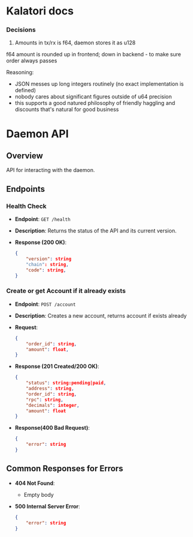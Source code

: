 # Kalatori docs


### Decisions
1. Amounts in tx/rx is f64, daemon stores it as u128

f64 amount is rounded up in frontend; down in backend - to make sure order always passes

Reasoning:

- JSON messes up long integers routinely (no exact implementation is defined)
- nobody cares about significant figures outside of u64 precision
- this supports a good natured philosophy of friendly haggling and discounts that's natural for good business

# Daemon API

## Overview

API for interacting with the daemon. 

## Endpoints

### Health Check

- **Endpoint**: `GET /health`
- **Description**: Returns the status of the API and its current version.

- **Response (200 OK)**:
    ```json
    {
        "version": string
        "chain": string,
        "code": string,
    }
    ```

### Create or get Account if it already exists

- **Endpoint**: `POST /account`
- **Description**: Creates a new account, returns account if exists already

- **Request**:
    ```json
    {
        "order_id": string, 
        "amount": float,
    }
    ```

- **Response (201 Created/200 OK)**:
    ```json
    {
        "status": string:pending|paid,
        "address": string,
        "order_id": string,
        "rpc": string,
        "decimals": integer,
        "amount": float
    }
    ```

- **Response(400 Bad Request)**: 
    ```json
    {
        "error": string
    }
    ```
    

## Common Responses for Errors

- **404 Not Found**:
    - Empty body

- **500 Internal Server Error**:
    ```json
    {
        "error": string
    }
    ```


